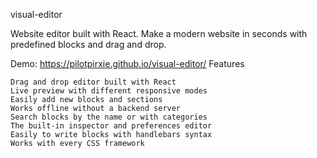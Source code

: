 visual-editor

Website editor built with React. Make a modern website in seconds with predefined blocks and drag and drop.

Demo: https://pilotpirxie.github.io/visual-editor/
Features

    Drag and drop editor built with React
    Live preview with different responsive modes
    Easily add new blocks and sections
    Works offline without a backend server
    Search blocks by the name or with categories
    The built-in inspector and preferences editor
    Easily to write blocks with handlebars syntax
    Works with every CSS framework
